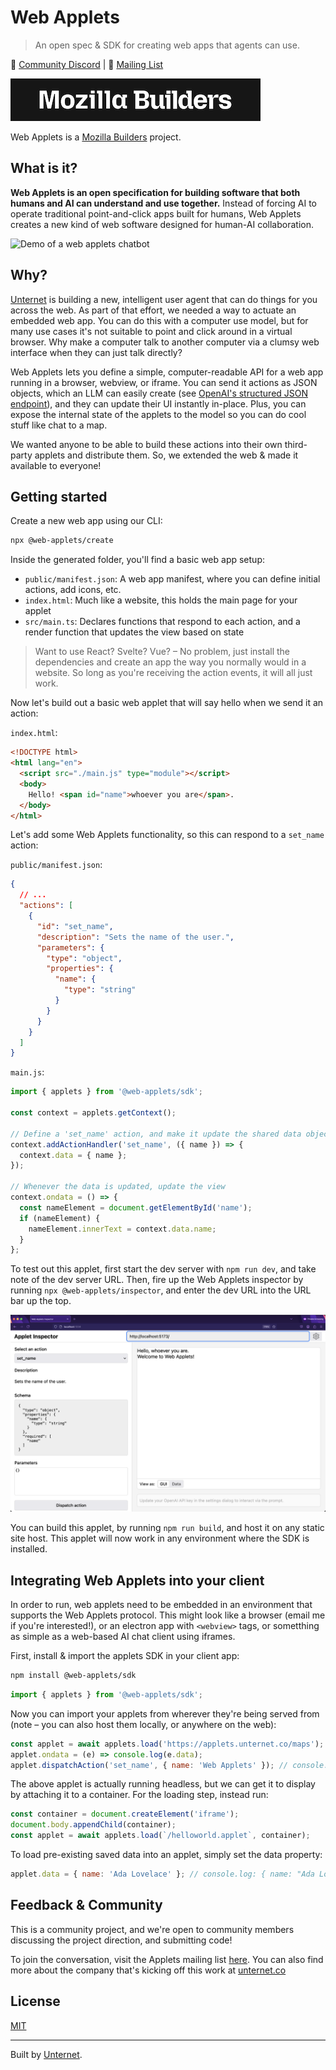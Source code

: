 # Web Applets

> An open spec & SDK for creating web apps that agents can use.

👾 [Community Discord](https://discord.gg/2aUvMe8HrC) | 💌 [Mailing List](https://groups.google.com/a/unternet.co/g/community)

[![Mozilla builders logo](docs/assets/builders.png)](https://builders.mozilla.org/)

Web Applets is a [Mozilla Builders](https://builders.mozilla.org/) project.

## What is it?

**Web Applets is an open specification for building software that both humans and AI can understand and use together.** Instead of forcing AI to operate traditional point-and-click apps built for humans, Web Applets creates a new kind of web software designed for human-AI collaboration.

![Demo of a web applets chatbot](./docs/assets/applets-chat-demo.gif)

## Why?

[Unternet](https://unternet.co) is building a new, intelligent user agent that can do things for you across the web. As part of that effort, we needed a way to actuate an embedded web app. You can do this with a computer use model, but for many use cases it's not suitable to point and click around in a virtual browser. Why make a computer talk to another computer via a clumsy web interface when they can just talk directly?

Web Applets lets you define a simple, computer-readable API for a web app running in a browser, webview, or iframe. You can send it actions as JSON objects, which an LLM can easily create (see [OpenAI's structured JSON endpoint](https://openai.com/index/introducing-structured-outputs-in-the-api/)), and they can update their UI instantly in-place. Plus, you can expose the internal state of the applets to the model so you can do cool stuff like chat to a map.

We wanted anyone to be able to build these actions into their own third-party applets and distribute them. So, we extended the web & made it available to everyone!

## Getting started

Create a new web app using our CLI:

```bash
npx @web-applets/create
```

Inside the generated folder, you'll find a basic web app setup:

- `public/manifest.json`: A web app manifest, where you can define initial actions, add icons, etc.
- `index.html`: Much like a website, this holds the main page for your applet
- `src/main.ts`: Declares functions that respond to each action, and a render function that updates the view based on state

> Want to use React? Svelte? Vue? – No problem, just install the dependencies and create an app the way you normally would in a website. So long as you're receiving the action events, it will all just work.

Now let's build out a basic web applet that will say hello when we send it an action:

`index.html`:

```html
<!DOCTYPE html>
<html lang="en">
  <script src="./main.js" type="module"></script>
  <body>
    Hello! <span id="name">whoever you are</span>.
  </body>
</html>
```

Let's add some Web Applets functionality, so this can respond to a `set_name` action:

`public/manifest.json`:

```json
{
  // ...
  "actions": [
    {
      "id": "set_name",
      "description": "Sets the name of the user.",
      "parameters": {
        "type": "object",
        "properties": {
          "name": {
            "type": "string"
          }
        }
      }
    }
  ]
}
```

`main.js`:

```js
import { applets } from '@web-applets/sdk';

const context = applets.getContext();

// Define a 'set_name' action, and make it update the shared data object with the new name
context.addActionHandler('set_name', ({ name }) => {
  context.data = { name };
});

// Whenever the data is updated, update the view
context.ondata = () => {
  const nameElement = document.getElementById('name');
  if (nameElement) {
    nameElement.innerText = context.data.name;
  }
};
```

To test out this applet, first start the dev server with `npm run dev`, and take note of the dev server URL. Then, fire up the Web Applets inspector by running `npx @web-applets/inspector`, and enter the dev URL into the URL bar up the top.

![A screenshot showing the 'playground' editing UI, with a web applets showing 'Hello, Web Applets'](docs/assets/web-applets-inspector.png)

You can build this applet, by running `npm run build`, and host it on any static site host. This applet will now work in any environment where the SDK is installed.

## Integrating Web Applets into your client

In order to run, web applets need to be embedded in an environment that supports the Web Applets protocol. This might look like a browser (email me if you're interested!), or an electron app with `<webview>` tags, or sometthing as simple as a web-based AI chat client using iframes.

First, install & import the applets SDK in your client app:

```bash
npm install @web-applets/sdk
```

```js
import { applets } from '@web-applets/sdk';
```

Now you can import your applets from wherever they're being served from (note – you can also host them locally, or anywhere on the web):

```js
const applet = await applets.load('https://applets.unternet.co/maps');
applet.ondata = (e) => console.log(e.data);
applet.dispatchAction('set_name', { name: 'Web Applets' }); // console.log: { name: "Ada Lovelace" }
```

The above applet is actually running headless, but we can get it to display by attaching it to a container. For the loading step, instead run:

```js
const container = document.createElement('iframe');
document.body.appendChild(container);
const applet = await applets.load(`/helloworld.applet`, container);
```

To load pre-existing saved data into an applet, simply set the data property:

```js
applet.data = { name: 'Ada Lovelace' }; // console.log: { name: "Ada Lovelace" }
```

## Feedback & Community

This is a community project, and we're open to community members discussing the project direction, and submitting code!

To join the conversation, visit the Applets mailing list [here](https://groups.google.com/a/unternet.co/g/community). You can also find more about the company that's kicking off this work at [unternet.co](https://unternet.co)

## License

[MIT](./LICENSE.md)

---

Built by [Unternet](https://unternet.co).
